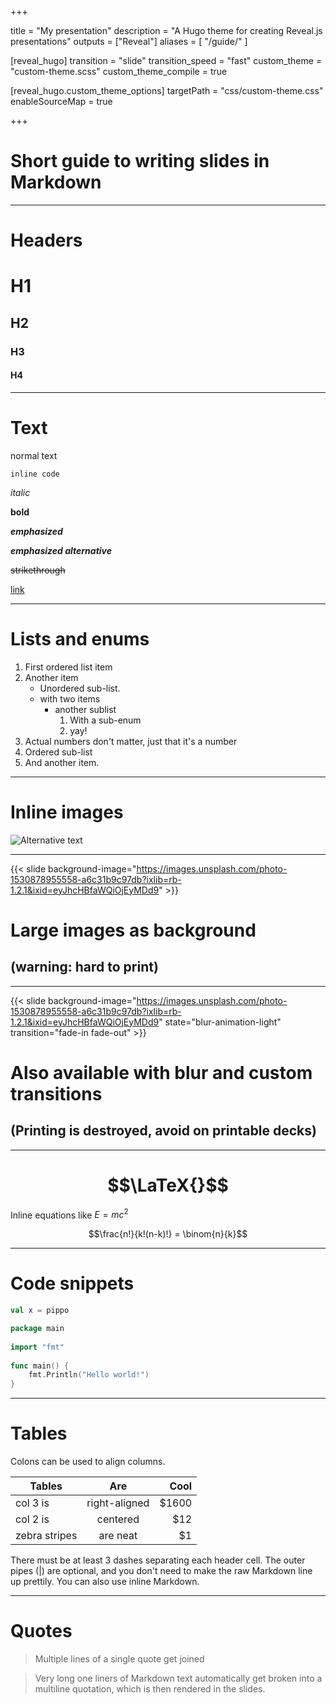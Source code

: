  
+++

title = "My presentation"
description = "A Hugo theme for creating Reveal.js presentations"
outputs = ["Reveal"]
aliases = [
    "/guide/"
]

[reveal_hugo]
transition = "slide"
transition_speed = "fast"
custom_theme = "custom-theme.scss"
custom_theme_compile = true

[reveal_hugo.custom_theme_options]
targetPath = "css/custom-theme.css"
enableSourceMap = true

+++

# Short guide to writing slides in Markdown

---

# Headers

# H1
## H2
### H3
#### H4

---

# Text

normal text

`inline code`

*italic*

**bold**

**_emphasized_**

*__emphasized alternative__*

~~strikethrough~~

[link](http://www.google.com)

---

# Lists and enums

1. First ordered list item
1. Another item
    * Unordered sub-list.
    * with two items
        * another sublist
            1. With a sub-enum
            1. yay!
1. Actual numbers don't matter, just that it's a number
  1. Ordered sub-list
1. And another item.

---

# Inline images

![Alternative text](https://images.unsplash.com/photo-1530878955558-a6c31b9c97db?ixlib=rb-1.2.1&ixid=eyJhcHBfaWQiOjEyMDd9)

---

{{< slide background-image="https://images.unsplash.com/photo-1530878955558-a6c31b9c97db?ixlib=rb-1.2.1&ixid=eyJhcHBfaWQiOjEyMDd9" >}}

# Large images as background
## (warning: hard to print)

---

{{< slide background-image="https://images.unsplash.com/photo-1530878955558-a6c31b9c97db?ixlib=rb-1.2.1&ixid=eyJhcHBfaWQiOjEyMDd9" state="blur-animation-light"  transition="fade-in fade-out" >}}

# Also available with blur and custom transitions
## (Printing is destroyed, avoid on printable decks)

---

# $$\LaTeX{}$$


Inline equations like $E=mc^2$

$$\frac{n!}{k!(n-k)!} = \binom{n}{k}$$  

---

# Code snippets


```kotlin
val x = pippo
```

```go
package main
 
import "fmt"
 
func main() {
    fmt.Println("Hello world!")
}
```

---

# Tables

Colons can be used to align columns.

| Tables        | Are           | Cool  |
| ------------- |:-------------:| -----:|
| col 3 is      | right-aligned | $1600 |
| col 2 is      | centered      |   $12 |
| zebra stripes | are neat      |    $1 |

There must be at least 3 dashes separating each header cell.
The outer pipes (|) are optional, and you don't need to make the 
raw Markdown line up prettily. You can also use inline Markdown.

---

# Quotes

> Multiple
> lines
> of
> a
> single
> quote
> get
> joined

> Very long one liners of Markdown text automatically get broken into a multiline quotation, which is then rendered in the slides.
